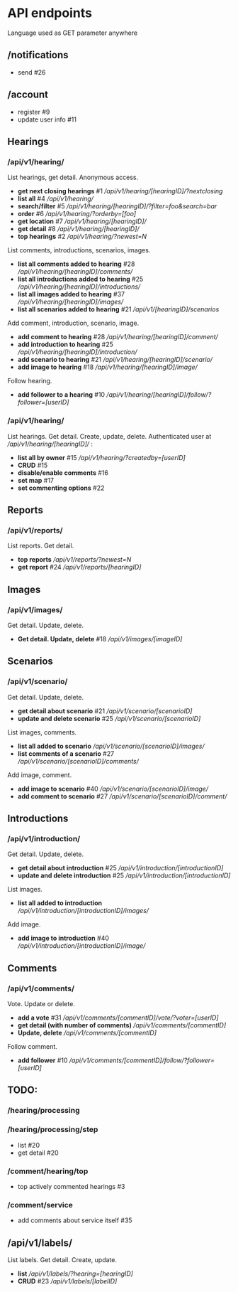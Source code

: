 
# API endpoints

Language used as GET parameter anywhere

## /notifications

 - send #26

## /account
 
 - register #9
 - update user info #11

## Hearings

### /api/v1/hearing/

List hearings, get detail. Anonymous access.

 - **get next closing hearings** #1 _/api/v1/hearing/[hearingID]/?nextclosing_
 - **list all** #4 _/api/v1/hearing/_
 - **search/filter** #5 _/api/v1/hearing/[hearingID]/?filter=foo&search=bar_
 - **order** #6 _/api/v1/hearing/?orderby=[foo]_
 - **get location** #7 _/api/v1/hearing/[hearingID]/_
 - **get detail** #8 _/api/v1/hearing/[hearingID]/_
 - **top hearings** #2 _/api/v1/hearing/?newest=N_

List comments, introductions, scenarios, images.

 - **list all comments added to hearing** #28 _/api/v1/hearing/[hearingID]/comments/_
 - **list all introductions added to hearing** #25 _/api/v1/hearing/[hearingID]/introductions/_
 - **list all images added to hearing** #37 _/api/v1/hearing/[hearingID]/images/_
 - **list all scenarios added to hearing** #21 _/api/v1/[hearingID]/scenarios_

Add comment, introduction, scenario, image.

 - **add comment to hearing** #28 _/api/v1/hearing/[hearingID]/comment/_
 - **add introduction to hearing** #25 _/api/v1/hearing/[hearingID]/introduction/_
 - **add scenario to hearing** #21 _/api/v1/hearing/[hearingID]/scenario/_
 - **add image to hearing** #18 _/api/v1/hearing/[hearingID]/image/_

Follow hearing.

 - **add follower to a hearing** #10 _/api/v1/hearing/[hearingID]/follow/?follower=[userID]_

### /api/v1/hearing/

List hearings. Get detail. Create, update, delete. Authenticated user at _/api/v1/hearing/[hearingID]/_ :

 - **list all by owner** #15 _/api/v1/hearing/?createdby=[userID]_
 - **CRUD** #15
 - **disable/enable comments** #16
 - **set map** #17
 - **set commenting options** #22

## Reports

### /api/v1/reports/

List reports. Get detail.

 - **top reports** _/api/v1/reports/?newest=N_
 - **get report** #24 _/api/v1/reports/[hearingID]_

## Images

### /api/v1/images/

Get detail. Update, delete.

 - **Get detail. Update, delete** #18 _/api/v1/images/[imageID]_

## Scenarios

### /api/v1/scenario/

Get detail. Update, delete.

 - **get detail about scenario** #21 _/api/v1/scenario/[scenarioID]_
 - **update and delete scenario** #25 _/api/v1/scenario/[scenarioID]_

List images, comments.

 - **list all added to scenario**  _/api/v1/scenario/[scenarioID]/images/_
 - **list comments of a scenario** #27 _/api/v1/scenario/[scenarioID]/comments/_

Add image, comment.

 - **add image to scenario** #40 _/api/v1/scenario/[scenarioID]/image/_
 - **add comment to scenario** #27 _/api/v1/scenario/[scenarioID]/comment/_

## Introductions

### /api/v1/introduction/

Get detail. Update, delete.

 - **get detail about introduction** #25 _/api/v1/introduction/[introductionID]_
 - **update and delete introduction** #25 _/api/v1/introduction/[introductionID]_

List images.

 - **list all added to introduction** _/api/v1/introduction/[introductionID]/images/_

Add image.

 - **add image to introduction** #40 _/api/v1/introduction/[introductionID]/image/_

## Comments

### /api/v1/comments/

Vote. Update or delete.

 - **add a vote** #31 _/api/v1/comments/[commentID]/vote/?voter=[userID]_
 - **get detail (with number of comments)** _/api/v1/comments/[commentID]_
 - **Update, delete** _/api/v1/comments/[commentID]_

Follow comment.

 - **add follower** #10 _/api/v1/comments/[commentID]/follow/?follower=[userID]_

## TODO:

### /hearing/processing

### /hearing/processing/step

 - list #20
 - get detail #20

### /comment/hearing/top

 - top actively commented hearings #3

### /comment/service

 - add comments about service itself #35

## /api/v1/labels/

List labels. Get detail. Create, update.

 - **list** _/api/v1/labels/?hearing=[hearingID]_
 - **CRUD** #23 _/api/v1/labels/[labelID]_

